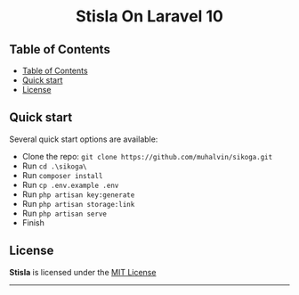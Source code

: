 <h1 align="center">Stisla On Laravel 10</h1>

## Table of Contents

- [Table of Contents](#table-of-contents)
- [Quick start](#quick-start)
- [License](#license)

## Quick start

Several quick start options are available:

-   Clone the repo: `git clone https://github.com/muhalvin/sikoga.git`
-   Run `cd .\sikoga\`
-   Run `composer install`
-   Run `cp .env.example .env`
-   Run `php artisan key:generate`
-   Run `php artisan storage:link`
-   Run `php artisan serve`
-   Finish


## License

**Stisla** is licensed under the [MIT License](LICENSE)

---

